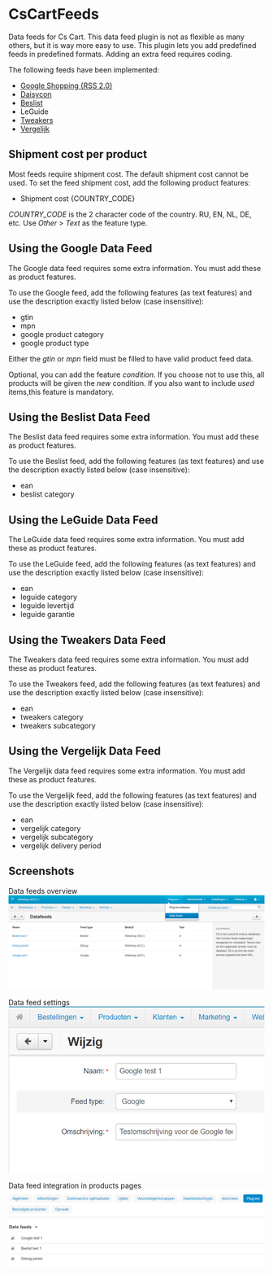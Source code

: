 # CsCartFeeds
Data feeds for Cs Cart.
This data feed plugin is not as flexible as many others, but it is way more easy to use.
This plugin lets you add predefined feeds in predefined formats.
Adding an extra feed requires coding.

The following feeds have been implemented:
* [Google Shopping (RSS 2.0)](https://support.google.com/merchants/answer/160589) 
* [Daisycon](https://faq-advertiser.daisycon.com/hc/nl/articles/115000721785-Hoe-moet-ik-als-adverteerder-een-productfeed-aanleveren-)
* [Beslist](http://cl.beslist.nl/pdf/Productfeed-handleiding%20voor%20Pro%20Shops%20NL.pdf)
* LeGuide
* [Tweakers](https://docplayer.nl/16731720-Tweakers-pricewatch-specificaties-productfeed.html)
* [Vergelijk](https://www.vergelijk.nl/info/partnerpagina/)


## Shipment cost per product
Most feeds require shipment cost. The default shipment cost cannot be used.
To set the feed shipment cost, add the following product features:
* Shipment cost {COUNTRY_CODE}

_COUNTRY_CODE_ is the 2 character code of the country. RU, EN, NL, DE, etc.
Use _Other_ > _Text_ as the feature type.


## Using the Google Data Feed
The Google data feed requires some extra information.
You must add these as product features.

To use the Google feed, add the following features (as text features)
and use the description exactly listed below (case insensitive):
* gtin
* mpn
* google product category
* google product type

Either the _gtin_ or _mpn_ field must be filled to have valid product feed data.

Optional, you can add the feature _condition_.
If you choose not to use this, all products will be given the _new_ condition.
If you also want to include _used_ items,this feature is mandatory.


## Using the Beslist Data Feed
The Beslist data feed requires some extra information.
You must add these as product features.

To use the Beslist feed, add the following features (as text features)
and use the description exactly listed below (case insensitive):
* ean
* beslist category


## Using the LeGuide Data Feed
The LeGuide data feed requires some extra information.
You must add these as product features.

To use the LeGuide feed, add the following features (as text features)
and use the description exactly listed below (case insensitive):
* ean
* leguide category
* leguide levertijd
* leguide garantie


## Using the Tweakers Data Feed
The Tweakers data feed requires some extra information.
You must add these as product features.

To use the Tweakers feed, add the following features (as text features)
and use the description exactly listed below (case insensitive):
* ean
* tweakers category
* tweakers subcategory


## Using the Vergelijk Data Feed
The Vergelijk data feed requires some extra information.
You must add these as product features.

To use the Vergelijk feed, add the following features (as text features)
and use the description exactly listed below (case insensitive):
* ean
* vergelijk category
* vergelijk subcategory
* vergelijk delivery period



## Screenshots
Data feeds overview
![Data feed overview](.README/screenshot-01.png "Data feeds overview")

Data feed settings
![Data feed settings](.README/screenshot-02.png "Data feeds settings")

Data feed integration in products pages
![Data feeds product page integration](.README/screenshot-03.png "Data feeds product page integration")

